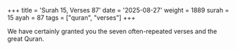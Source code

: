 +++
title = 'Surah 15, Verses 87'
date = '2025-08-27'
weight = 1889
surah = 15
ayah = 87
tags = ["quran", "verses"]
+++

We have certainly granted you the seven often-repeated verses and the great Quran.